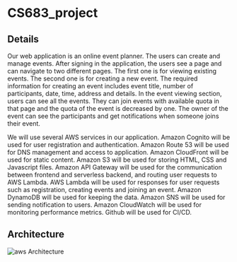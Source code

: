 # CS683_project 

## Details
Our web application is an online event planner. The users can create and manage events. After signing in the application, the users see a page and can navigate to two different pages. The first one is for viewing existing events. The second one is for creating a new event.  The required information for creating an event includes event title, number of participants, date, time, address and details. In the event viewing section, users can see all the events. They can join events with available quota in that page and the quota of the event is decreased by one. The owner of the event can see the participants and get notifications when someone joins their event.

We will use several AWS services in our application. Amazon Cognito will be used for user registration and authentication. Amazon Route 53 will be used for DNS management and access to application. Amazon CloudFront will be used for static content. Amazon S3 will be used for storing HTML, CSS and Javascript files. Amazon API Gateway will be used for the communication between frontend and serverless backend, and routing user requests to AWS Lambda. AWS Lambda will be used for responses for user requests such as registration, creating events and joining an event. Amazon DynamoDB will be used for keeping the data. Amazon SNS will be used for sending notification to users. Amazon CloudWatch will be used for monitoring performance metrics. Github will be used for CI/CD.

## Architecture
![aws Architecture](https://github.com/myldrm99/cs683_project/blob/main/images/arch.png)


